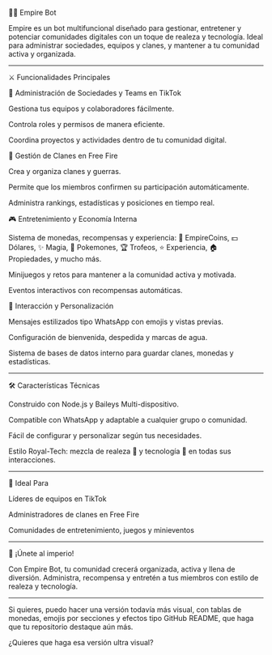 👑🤖 Empire Bot 

Empire es un bot multifuncional diseñado para gestionar, entretener y potenciar comunidades digitales con un toque de realeza y tecnología. Ideal para administrar sociedades, equipos y clanes, y mantener a tu comunidad activa y organizada.


---

⚔️ Funcionalidades Principales

🏰 Administración de Sociedades y Teams en TikTok

Gestiona tus equipos y colaboradores fácilmente.

Controla roles y permisos de manera eficiente.

Coordina proyectos y actividades dentro de tu comunidad digital.


🔫 Gestión de Clanes en Free Fire

Crea y organiza clanes y guerras.

Permite que los miembros confirmen su participación automáticamente.

Administra rankings, estadísticas y posiciones en tiempo real.


🎮 Entretenimiento y Economía Interna

Sistema de monedas, recompensas y experiencia:
👑 EmpireCoins, 💵 Dólares, ✨ Magia, 🐾 Pokemones, 🏆 Trofeos, ⭐ Experiencia, 🏠 Propiedades, y mucho más.

Minijuegos y retos para mantener a la comunidad activa y motivada.

Eventos interactivos con recompensas automáticas.


🤖 Interacción y Personalización

Mensajes estilizados tipo WhatsApp con emojis y vistas previas.

Configuración de bienvenida, despedida y marcas de agua.

Sistema de bases de datos interno para guardar clanes, monedas y estadísticas.



---

🛠️ Características Técnicas

Construido con Node.js y Baileys Multi-dispositivo.

Compatible con WhatsApp y adaptable a cualquier grupo o comunidad.

Fácil de configurar y personalizar según tus necesidades.

Estilo Royal-Tech: mezcla de realeza 👑 y tecnología 🤖 en todas sus interacciones.



---

🎯 Ideal Para

Líderes de equipos en TikTok

Administradores de clanes en Free Fire

Comunidades de entretenimiento, juegos y minieventos



---

🚀 ¡Únete al imperio!

Con Empire Bot, tu comunidad crecerá organizada, activa y llena de diversión. Administra, recompensa y entretén a tus miembros con estilo de realeza y tecnología.


---

Si quieres, puedo hacer una versión todavía más visual, con tablas de monedas, emojis por secciones y efectos tipo GitHub README, que haga que tu repositorio destaque aún más.

¿Quieres que haga esa versión ultra visual?

